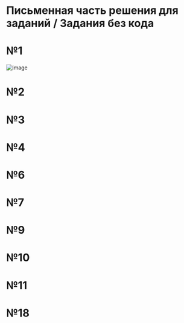 # Письменная часть решения для заданий / Задания без кода
# №1
![image](https://github.com/user-attachments/assets/624b38e8-4487-4d1a-9376-8c06b8bee6aa)
# №2

# №3

# №4

# №6

# №7

# №9

# №10

# №11

# №18
